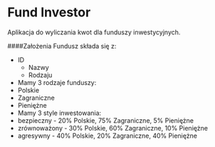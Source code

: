 # Fund Investor
Aplikacja do wyliczania kwot dla funduszy inwestycyjnych.

####Założenia
Fundusz składa się z:
- ID
  - Nazwy
  - Rodzaju
- Mamy 3 rodzaje funduszy:
 - Polskie
 - Zagraniczne
 - Pieniężne
- Mamy 3 style inwestowania:
 - bezpieczny - 20% Polskie, 75% Zagraniczne, 5% Pieniężne
 - zrównoważony - 30% Polskie, 60% Zagraniczne, 10% Pieniężne
 - agresywny - 40% Polskie, 20% Zagraniczne, 40% Pieniężne
